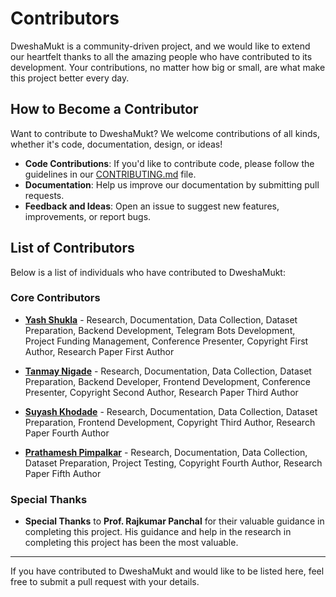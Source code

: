# Contributors

DweshaMukt is a community-driven project, and we would like to extend our heartfelt thanks to all the amazing people who have contributed to its development. Your contributions, no matter how big or small, are what make this project better every day.

## How to Become a Contributor

Want to contribute to DweshaMukt? We welcome contributions of all kinds, whether it's code, documentation, design, or ideas!

- **Code Contributions**: If you'd like to contribute code, please follow the guidelines in our [CONTRIBUTING.md](https://github.com/StudiYash/DweshaMukt/blob/main/CONTRIBUTING.md) file.
- **Documentation**: Help us improve our documentation by submitting pull requests.
- **Feedback and Ideas**: Open an issue to suggest new features, improvements, or report bugs.

## List of Contributors

Below is a list of individuals who have contributed to DweshaMukt:

### Core Contributors

- **[Yash Shukla](https://github.com/StudiYash)** - Research, Documentation, Data Collection, Dataset Preparation, Backend Development, Telegram Bots Development, Project Funding Management, Conference Presenter, Copyright First Author, Research Paper First Author

- **[Tanmay Nigade](https://github.com/tanmay183)** - Research, Documentation, Data Collection, Dataset Preparation, Backend Developer, Frontend Development, Conference Presenter, Copyright Second Author, Research Paper Third Author

- **[Suyash Khodade](https://github.com/suyash332)** - Research, Documentation, Data Collection, Dataset Preparation, Frontend Development, Copyright Third Author, Research Paper Fourth Author

- **[Prathamesh Pimpalkar](https://github.com/pimpalkarprathamesh)** - Research, Documentation, Data Collection, Dataset Preparation, Project Testing, Copyright Fourth Author, Research Paper Fifth Author

### Special Thanks

- **Special Thanks** to **Prof. Rajkumar Panchal** for their valuable guidance in completing this project. His guidance and help in the research in completing this project has been the most valuable.

---

If you have contributed to DweshaMukt and would like to be listed here, feel free to submit a pull request with your details.
